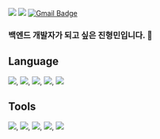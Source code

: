 <a href="https://velog.io/@hyungminjin" target="_blank"><img src="https://img.shields.io/badge/Velog-20c997?style=flat-square&logo=Vimeo&logoColor=white"/></a>
<a href="https://github.com/hyungmin19" target="_blank"><img src="https://img.shields.io/badge/Github-181717?style=flat-square&logo=Vimeo&logoColor=white"/></a>
[![Gmail Badge](https://img.shields.io/badge/Gmail-d14836?style=flat-square&logo=Gmail&logoColor=white&link=mailto:spartasparta819@gmail.com)](mailto:spartasparta819@gmail.com)
### 백엔드 개발자가 되고 싶은 진형민입니다. 👋

<!--
**hyungmin19/hyungmin19** is a ✨ _special_ ✨ repository because its `README.md` (this file) appears on your GitHub profile.

Here are some ideas to get you started:

- 🔭 I’m currently working on ...
- 🌱 I’m currently learning ...
- 👯 I’m looking to collaborate on ...
- 🤔 I’m looking for help with ...
- 💬 Ask me about ...
- 📫 How to reach me: ...
- 😄 Pronouns: ...
- ⚡ Fun fact: ...
-->
## Language
<img src="https://img.shields.io/badge/Python-3776AB?style=flat-square&logo=Python&logoColor=white"/>,
<img src="https://img.shields.io/badge/Java-007396?style=flat-square&logo=Java&logoColor=white"/>,
<img src="https://img.shields.io/badge/Spring-6DB33F?style=flat-square&logo=Spring&logoColor=white"/>,
<img src="https://img.shields.io/badge/Springboot-6DB33F?style=flat-square&logo=Springboot&logoColor=white"/>,
<img src="https://img.shields.io/badge/MySQL-4479A1?style=flat-square&logo=MySQL&logoColor=white"/>

## Tools
<img src="https://img.shields.io/badge/Git-F05032?style=flat-square&logo=Git&logoColor=white"/>,
<img src="https://img.shields.io/badge/Github-181717?style=flat-square&logo=Github&logoColor=white"/>,
<img src="https://img.shields.io/badge/Jira-0052CC?style=flat-square&logo=Jira&logoColor=white"/>,
<img src="https://img.shields.io/badge/Confluence-172B4D?style=flat-square&logo=Confluence&logoColor=white"/>,
<img src="https://img.shields.io/badge/Slack-4A154B?style=flat-square&logo=Slack&logoColor=white"/>
